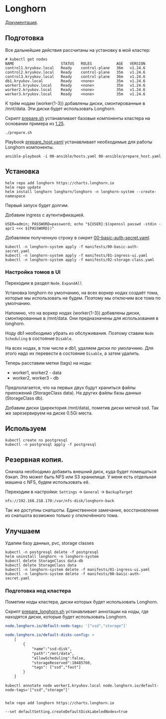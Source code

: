 # Longhorn

[Документация](https://longhorn.io/).

## Подготовка

Все дальнейшие действия рассчитаны на установку в мой кластер:

    # kubectl get nodes
    NAME                     STATUS   ROLES           AGE   VERSION
    control1.kryukov.local   Ready    control-plane   36m   v1.24.6
    control2.kryukov.local   Ready    control-plane   35m   v1.24.6
    control3.kryukov.local   Ready    control-plane   36m   v1.24.6
    db1.kryukov.local        Ready    <none>          35m   v1.24.6
    worker1.kryukov.local    Ready    <none>          35m   v1.24.6
    worker2.kryukov.local    Ready    <none>          35m   v1.24.6
    worker3.kryukov.local    Ready    <none>          35m   v1.24.6

К трём нодам (worker{1-3}) добавлены диски, смонтированные в /mnt/data. Эти
диски будет использовать Longhorn.

Скрипт [prepare.sh](prepare.sh) устанавливает базовые компоненты кластера на основании примера из [1.25](../1.25/).

```shell
./prepare.sh
```

Playbook [prepare_host.yaml](prepare_host.yaml) устанавливает необходимые для работы Longhorn компоненты.

```shell
ansible-playbook -i 00-ansible/hosts.yaml 00-ansible/prepare_host.yaml
```

## Установка

```shell
helm repo add longhorn https://charts.longhorn.io
helm repo update
helm install longhorn longhorn/longhorn -n longhorn-system --create-namespace
```

Первый запуск будет долгим.

Добавим ingress с аутентификацией.

```shell
USER=admin; PASSWORD=password; echo "${USER}:$(openssl passwd -stdin -apr1 <<< ${PASSWORD})" 
```

Добавляем полученную строку в сикрет [00-basic-auth-secret.yaml](manifests/00-basic-auth-secret.yaml).

```shell
kubectl -n longhorn-system apply -f manifests/00-basic-auth-secret.yaml
kubectl -n longhorn-system apply -f manifests/01-ingress-ui.yaml
kubectl -n longhorn-system apply -f manifests/02-storage-class.yaml
```

### Настройка томов в UI

Переходим в раздел `Node`. `ExpandAll`

Установка longhorn по умолчанию, на всех воркер нодах создаёт тома, которые мы использовать не будем.
Поэтому мы отключим все тома по умолчанию.

Напомню, что на воркер нодах (worker{1-3}) добавлены диски, смонтированные в /mnt/data. Они предназначены для
использования в longhorn. 

Ноду db1 необходимо убрать из обслуживания. Поэтому ставим `Node Scheduling` в состояние `Disable`.

На всех нодах, в том числе и db1, удаляем диски по умолачнию. Для этого надо их перевести в состояние `Disable`, а
затем удалить.

Теперь расставим метки (tags) на ноды:
* worker1, worker2 - data
* worker2, worker3 - db

Предполагается, что на первых двух будут храниться файлы приложений (StorageClass data). На других файлы базы данных
(StorageClass db).

Добавим диски (директория /mnt/data), пометив диски меткой ssd. Так же зарезервируем на диске 0.5Gi места.

## Используем

```shell
kubectl create ns postgresql
kubectl -n postgresql apply -f postgresql
```

## Резервная копия.

Сначала необходимо добавить внешний диск, куда будет помещаться бэкап. Это может быть NFS или S3 хранилище.
У меня есть отдельная машина с NFS, будем использовать её.

Переходим в настройки: `Settings` -> `General` -> `BackupTarget`

    nfs://192.168.218.170:/var/nfs-disk/longhorn-back

Так же доступны снапшоты. Единственное замечание, восстановление из снапшота возможно только у отключённого тома.

## Улучшаем

Удалим базу данных, pvc, storage classes

```shell
kubectl -n postgresql delete -f postgresql
helm uninstall longhorn -n longhorn-system 
kubectl delete StorageClass data-db
kubectl delete StorageClass data
kubectl -n longhorn-system delete -f manifests/01-ingress-ui.yaml
kubectl -n longhorn-system delete -f manifests/00-basic-auth-secret.yaml
```

### Подготовка нод кластера

Пометим ноды кластера, диски которых будет использовать Longhorn.

Скрипт [prepare_longhorn.sh](prepare_longhorn.sh) устанавливает аннотации на ноды, где
находятся диски, которые будет использовать Longhorn.

```yaml
node.longhorn.io/default-node-tags: '["ssd","storage"]'
 
node.longhorn.io/default-disks-config: >
    [
        {   
            "name":"ssd-disk", 
            "path":"/mnt/data",
            "allowScheduling":false,
            "storageReserved":10485760,
            "tags": ["ssd","fast"]
        }
    ]
```


    kubectl annotate node worker1.kryukov.local node.longhorn.io/default-node-tags='["ssd","storage"]'


    helm repo add longhorn https://charts.longhorn.io

    --set defaultSetting.createDefaultDiskLabeledNodes=true